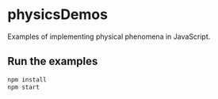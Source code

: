 physicsDemos
============

Examples of implementing physical phenomena in JavaScript.


## Run the examples

```bash
npm install
npm start
```
